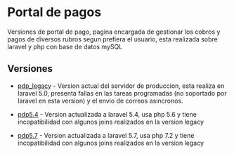 # Portal de pagos

Versiones de portal de pago, pagina encargada de gestionar los cobros y pagos de diversos rubros segun prefiera el usuario, esta realizada sobre laravel y php con base de datos mySQL

## Versiones

* [pdp_legacy](https://github.com/jafp2000/PortalPago/tree/master/pdp-legacy) - Version actual del servidor de produccion, esta realiza en laravel 5.0, presenta fallas en las tareas programadas (no soportado por laravel en esta version) y el envio de correos asincronos.

* [pdp5.4](https://github.com/jafp2000/PortalPago/tree/master/pdp5.4) - Version actualizada a laravel 5.4, usa php 5.6 y tiene incopatibilidad con algunos joins realizados en la version legacy

* [pdp5.7](https://github.com/jafp2000/PortalPago/tree/master/pdp5.7) - Version actualizada a laravel 5.7, usa php 7.2 y tiene incopatibilidad con algunos joins realizados en la version legacy
